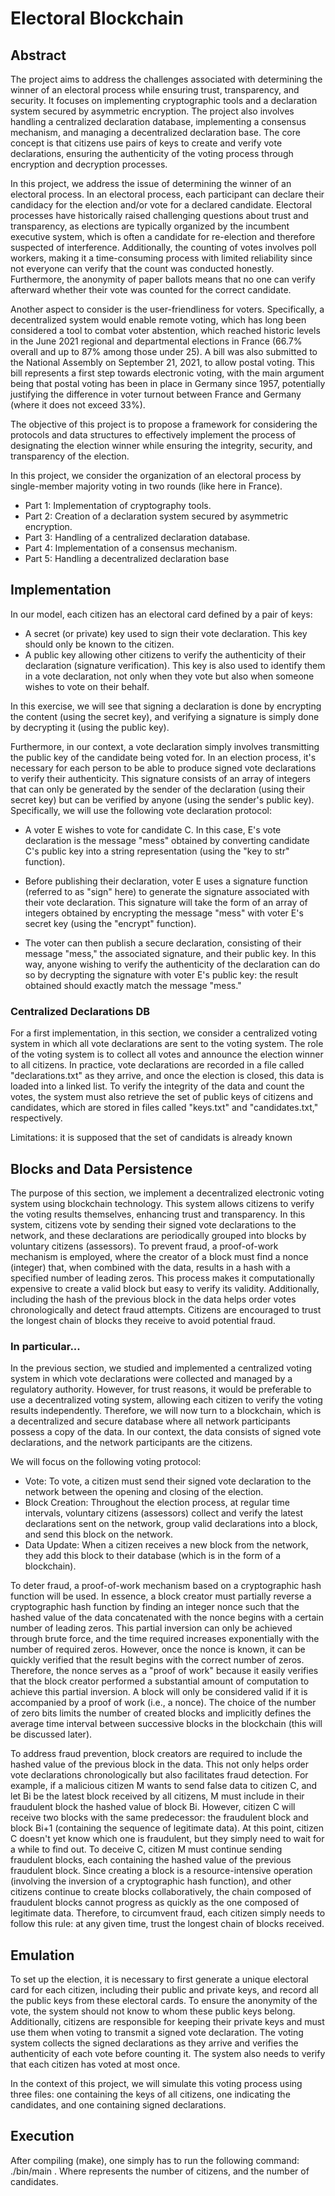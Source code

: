 # Electoral Blockchain

## Abstract
The project aims to address the challenges associated with determining the winner of an electoral process while ensuring trust, transparency, and security. It focuses on implementing cryptographic tools and a declaration system secured by asymmetric encryption. The project also involves handling a centralized declaration database, implementing a consensus mechanism, and managing a decentralized declaration base. The core concept is that citizens use pairs of keys to create and verify vote declarations, ensuring the authenticity of the voting process through encryption and decryption processes.

In this project, we address the issue of determining the winner of an electoral process. In an electoral process, each participant can declare their candidacy for the election and/or vote for a declared candidate. Electoral processes have historically raised challenging questions about trust and transparency, as elections are typically organized by the incumbent executive system, which is often a candidate for re-election and therefore suspected of interference. Additionally, the counting of votes involves poll workers, making it a time-consuming process with limited reliability since not everyone can verify that the count was conducted honestly. Furthermore, the anonymity of paper ballots means that no one can verify afterward whether their vote was counted for the correct candidate.

Another aspect to consider is the user-friendliness for voters. Specifically, a decentralized system would enable remote voting, which has long been considered a tool to combat voter abstention, which reached historic levels in the June 2021 regional and departmental elections in France (66.7% overall and up to 87% among those under 25). A bill was also submitted to the National Assembly on September 21, 2021, to allow postal voting. This bill represents a first step towards electronic voting, with the main argument being that postal voting has been in place in Germany since 1957, potentially justifying the difference in voter turnout between France and Germany (where it does not exceed 33%).

The objective of this project is to propose a framework for considering the protocols and data structures to effectively implement the process of designating the election winner while ensuring the integrity, security, and transparency of the election.

In this project, we consider the organization of an electoral process by single-member majority voting in two rounds (like here in France).

- Part 1: Implementation of cryptography tools.
- Part 2: Creation of a declaration system secured by asymmetric encryption. 
- Part 3: Handling of a centralized declaration database.
- Part 4: Implementation of a consensus mechanism.
- Part 5: Handling a decentralized declaration base

## Implementation
In our model, each citizen has an electoral card defined by a pair of keys:

- A secret (or private) key used to sign their vote declaration. This key should only be known to the citizen.
- A public key allowing other citizens to verify the authenticity of their declaration (signature verification). This key is also used to identify them in a vote declaration, not only when they vote but also when someone wishes to vote on their behalf.

In this exercise, we will see that signing a declaration is done by encrypting the content (using the secret key), and verifying a signature is simply done by decrypting it (using the public key).

Furthermore, in our context, a vote declaration simply involves transmitting the public key of the candidate being voted for. In an election process, it's necessary for each person to be able to produce signed vote declarations to verify their authenticity. This signature consists of an array of integers that can only be generated by the sender of the declaration (using their secret key) but can be verified by anyone (using the sender's public key). Specifically, we will use the following vote declaration protocol:

- A voter E wishes to vote for candidate C. In this case, E's vote declaration is the message "mess" obtained by converting candidate C's public key into a string representation (using the "key to str" function).

- Before publishing their declaration, voter E uses a signature function (referred to as "sign" here) to generate the signature associated with their vote declaration. This signature will take the form of an array of integers obtained by encrypting the message "mess" with voter E's secret key (using the "encrypt" function).

- The voter can then publish a secure declaration, consisting of their message "mess," the associated signature, and their public key. In this way, anyone wishing to verify the authenticity of the declaration can do so by decrypting the signature with voter E's public key: the result obtained should exactly match the message "mess."

### Centralized Declarations DB

For a first implementation, in this section, we consider a centralized voting system in which all vote declarations are sent to the voting system. The role of the voting system is to collect all votes and announce the election winner to all citizens. In practice, vote declarations are recorded in a file called "declarations.txt" as they arrive, and once the election is closed, this data is loaded into a linked list. To verify the integrity of the data and count the votes, the system must also retrieve the set of public keys of citizens and candidates, which are stored in files called "keys.txt" and "candidates.txt," respectively.

Limitations: it is supposed that the set of candidats is already known

## Blocks and Data Persistence
The purpose of this section, we implement a decentralized electronic voting system using blockchain technology. This system allows citizens to verify the voting results themselves, enhancing trust and transparency. In this system, citizens vote by sending their signed vote declarations to the network, and these declarations are periodically grouped into blocks by voluntary citizens (assessors). To prevent fraud, a proof-of-work mechanism is employed, where the creator of a block must find a nonce (integer) that, when combined with the data, results in a hash with a specified number of leading zeros. This process makes it computationally expensive to create a valid block but easy to verify its validity. Additionally, including the hash of the previous block in the data helps order votes chronologically and detect fraud attempts. Citizens are encouraged to trust the longest chain of blocks they receive to avoid potential fraud.

### In particular...
In the previous section, we studied and implemented a centralized voting system in which vote declarations were collected and managed by a regulatory authority. However, for trust reasons, it would be preferable to use a decentralized voting system, allowing each citizen to verify the voting results independently. Therefore, we will now turn to a blockchain, which is a decentralized and secure database where all network participants possess a copy of the data. In our context, the data consists of signed vote declarations, and the network participants are the citizens.

We will focus on the following voting protocol:

- Vote: To vote, a citizen must send their signed vote declaration to the network between the opening and closing of the election.
- Block Creation: Throughout the election process, at regular time intervals, voluntary citizens (assessors) collect and verify the latest declarations sent on the network, group valid declarations into a block, and send this block on the network.
- Data Update: When a citizen receives a new block from the network, they add this block to their database (which is in the form of a blockchain).

To deter fraud, a proof-of-work mechanism based on a cryptographic hash function will be used. In essence, a block creator must partially reverse a cryptographic hash function by finding an integer nonce such that the hashed value of the data concatenated with the nonce begins with a certain number of leading zeros. This partial inversion can only be achieved through brute force, and the time required increases exponentially with the number of required zeros. However, once the nonce is known, it can be quickly verified that the result begins with the correct number of zeros. Therefore, the nonce serves as a "proof of work" because it easily verifies that the block creator performed a substantial amount of computation to achieve this partial inversion. A block will only be considered valid if it is accompanied by a proof of work (i.e., a nonce). The choice of the number of zero bits limits the number of created blocks and implicitly defines the average time interval between successive blocks in the blockchain (this will be discussed later).

To address fraud prevention, block creators are required to include the hashed value of the previous block in the data. This not only helps order vote declarations chronologically but also facilitates fraud detection. For example, if a malicious citizen M wants to send false data to citizen C, and let Bi be the latest block received by all citizens, M must include in their fraudulent block the hashed value of block Bi. However, citizen C will receive two blocks with the same predecessor: the fraudulent block and block Bi+1 (containing the sequence of legitimate data). At this point, citizen C doesn't yet know which one is fraudulent, but they simply need to wait for a while to find out. To deceive C, citizen M must continue sending fraudulent blocks, each containing the hashed value of the previous fraudulent block. Since creating a block is a resource-intensive operation (involving the inversion of a cryptographic hash function), and other citizens continue to create blocks collaboratively, the chain composed of fraudulent blocks cannot progress as quickly as the one composed of legitimate data. Therefore, to circumvent fraud, each citizen simply needs to follow this rule: at any given time, trust the longest chain of blocks received.

## Emulation

To set up the election, it is necessary to first generate a unique electoral card for each citizen, including their public and private keys, and record all the public keys from these electoral cards. To ensure the anonymity of the vote, the system should not know to whom these public keys belong. Additionally, citizens are responsible for keeping their private keys and must use them when voting to transmit a signed vote declaration. The voting system collects the signed declarations as they arrive and verifies the authenticity of each vote before counting it. The system also needs to verify that each citizen has voted at most once.

In the context of this project, we will simulate this voting process using three files: one containing the keys of all citizens, one indicating the candidates, and one containing signed declarations.

## Execution

After compiling (make), one simply has to run the following command: ./bin/main <nv> <nc>.
Where <nv> represents the number of citizens, and <nc> the number of candidates.